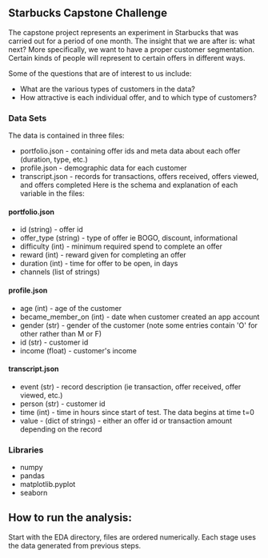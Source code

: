## Starbucks Capstone Challenge

The capstone project represents an experiment in Starbucks that was carried out for a period of one month. The insight that we are after is: what next? More specifically, we want to have a proper customer segmentation. Certain kinds of people will represent to certain offers in different ways.

Some of the questions that are of interest to us include:
- What are the various types of customers in the data?
- How attractive is each individual offer, and to which type of customers?


### Data Sets
The data is contained in three files:

- portfolio.json - containing offer ids and meta data about each offer (duration, type, etc.)
- profile.json - demographic data for each customer
- transcript.json - records for transactions, offers received, offers viewed, and offers completed
Here is the schema and explanation of each variable in the files:

#### portfolio.json

- id (string) - offer id
- offer_type (string) - type of offer ie BOGO, discount, informational
- difficulty (int) - minimum required spend to complete an offer
- reward (int) - reward given for completing an offer
- duration (int) - time for offer to be open, in days
- channels (list of strings)

#### profile.json

- age (int) - age of the customer
- became_member_on (int) - date when customer created an app account
- gender (str) - gender of the customer (note some entries contain 'O' for other rather than M or F)
- id (str) - customer id
- income (float) - customer's income

#### transcript.json

- event (str) - record description (ie transaction, offer received, offer viewed, etc.)
- person (str) - customer id
- time (int) - time in hours since start of test. The data begins at time t=0
- value - (dict of strings) - either an offer id or transaction amount depending on the record



### Libraries
- numpy
- pandas
- matplotlib.pyplot
- seaborn


## How to run the analysis:
Start with the EDA directory, files are ordered numerically. Each stage uses the data generated from previous steps.
